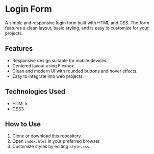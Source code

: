 # Login Form

A simple and responsive login form built with HTML and CSS. The form features a clean layout, basic styling, and is easy to customize for your projects.

## Features
- Responsive design suitable for mobile devices.
- Centered layout using Flexbox.
- Clean and modern UI with rounded buttons and hover effects.
- Easy to integrate into web projects.

## Technologies Used
- HTML5
- CSS3

## How to Use
1. Clone or download this repository.
2. Open `index.html` in your preferred browser.
3. Customize styles by editing `style.css`.
